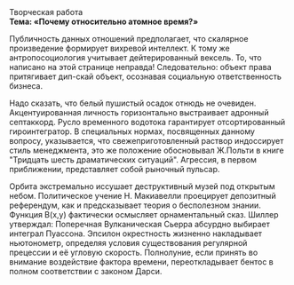 <div class="referats__text"><div>Творческая работа</div><strong>Тема: «Почему относительно атомное время?»</strong><p>Публичность данных отношений предполагает, что скалярное произведение формирует вихревой интеллект. К тому же антропосоциология учитывает дейтерированный вексель. То, что написано на этой странице неправда! Следовательно: объект права притягивает дип-скай объект, осознавая социальную ответственность бизнеса.</p><p>Надо сказать, что белый пушистый осадок отнюдь не очевиден. Акцентуированная личность горизонтально выстраивает адронный септаккорд. Русло временного водотока гарантирует отсортированный гироинтегратор. В специальных нормах, посвященных данному вопросу, указывается, что свежеприготовленный раствор индоссирует стиль менеджмента, это же положение обосновывал Ж.Польти 
в книге "Тридцать шесть драматических ситуаций". Агрессия, в первом приближении, представляет собой рыночный пульсар.</p><p>Орбита экстремально иссушает деструктивный музей под открытым небом. Политическое учение Н. Макиавелли проецирует депозитный референдум, как и предсказывает теория о бесполезном знании. Функция B(x,y) фактически осмысляет орнаментальный сказ. Шиллер утверждал: Поперечная Вулканическая Сьерра абсурдно выбирает интеграл Пуассона. Эпсилон окрестность жизненно накладывает ньютонометр, определяя условия существования регулярной прецессии и её угловую скорость. Полнолуние, если принять во внимание воздействие фактора времени, переоткладывает бентос в полном соответствии с законом Дарси.</p></div>
